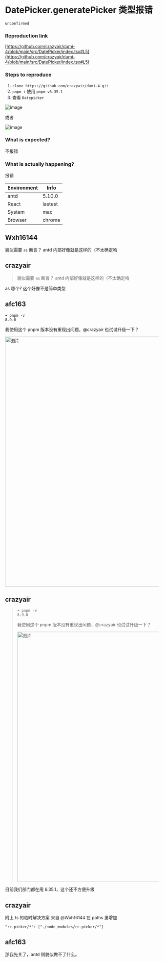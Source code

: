 # DatePicker.generatePicker 类型报错

`unconfirmed`

### Reproduction link

[https://github.com/crazyair/dumi-4/blob/main/src/DatePicker/index.tsx#L5](https://github.com/crazyair/dumi-4/blob/main/src/DatePicker/index.tsx#L5)

### Steps to reproduce

1. `clone https://github.com/crazyair/dumi-4.git`
2. `pnpm i` 使用 `pnpm v6.35.1 `
3. 查看 `Datepicker`

![image](https://github.com/ant-design/ant-design/assets/7971419/b71abd18-c4e4-4f8b-84fd-10b15fb1af28)

或者

![image](https://github.com/ant-design/ant-design/assets/7971419/4d5db9ff-de82-4cbe-9f87-0a18ff594f6b)

### What is expected?

不报错

### What is actually happening?

报错

| Environment | Info    |
| ----------- | ------- |
| antd        | 5.10.0  |
| React       | lastest |
| System      | mac     |
| Browser     | chrome  |

<!-- generated by ant-design-issue-helper. DO NOT REMOVE -->

## Wxh16144

貌似需要 `as` 断言？ antd 内部好像就是这样的（不太确定哈

## crazyair

> 貌似需要 `as` 断言？ antd 内部好像就是这样的（不太确定哈

as 哪个? 这个好像不是简单类型

## afc163

```
➜ pnpm -v
8.9.0
```

我使用这个 pnpm 版本没有重现出问题，@crazyair 也试试升级一下？

<img width="816" alt="图片" src="https://github.com/ant-design/ant-design/assets/507615/1904426e-5932-41c0-abd2-41750a41407b">

## crazyair

> ```
> ➜ pnpm -v
> 8.9.0
> ```
>
> 我使用这个 pnpm 版本没有重现出问题，@crazyair 也试试升级一下？
>
> <img alt="图片" width="816" src="https://user-images.githubusercontent.com/507615/277541039-1904426e-5932-41c0-abd2-41750a41407b.png">

目前我们部门都在用 6.35.1，这个还不方便升级

## crazyair

附上 ts 的临时解决方案 来自 @Wxh16144
在 paths 里增加

```
"rc-picker/*": ["./node_modules/rc-picker/*"]
```

## afc163

那我先关了，antd 侧貌似做不了什么。
